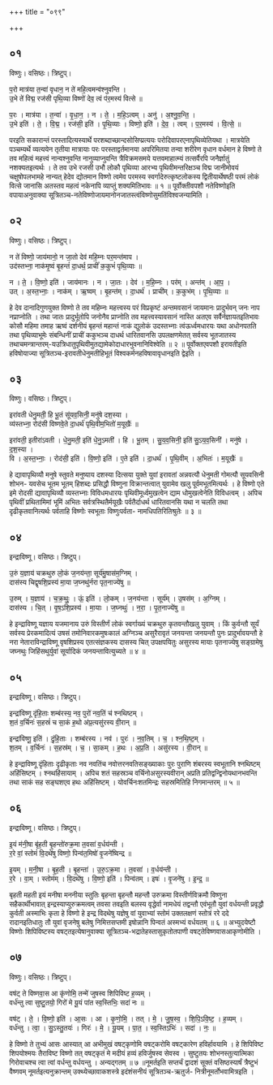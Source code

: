+++
title = "०९९"

+++


## ०१
विष्णुः। वसिष्ठः। त्रिष्टुप्।

प॒रो मात्र॑या त॒न्वा॑ वृधान॒ न ते॑ महि॒त्वमन्व॑श्नुवन्ति ।  
उ॒भे ते॑ विद्म॒ रज॑सी पृथि॒व्या विष्णो॑ देव॒ त्वं प॑र॒मस्य॑ वित्से ॥

प॒रः । मात्र॑या । त॒न्वा॑ । वृ॒धा॒न॒ । न । ते॒ । म॒हि॒ऽत्वम् । अनु॑ । अ॒श्नु॒व॒न्ति॒ ।  
उ॒भे इति॑ । ते॒ । वि॒द्म॒ । रज॑सी॒ इति॑ । पृ॒थि॒व्याः । विष्णो॒ इति॑ । दे॒व॒ । त्वम् । प॒र॒मस्य॑ । वि॒त्से॒ ॥

परइति सकारान्तं परस्तादित्यस्यार्थे परशब्दाच्छान्दसोसिप्प्रत्ययः परोदिवापरएनापृथिव्येतियथा । मात्रयेति पञ्चम्यर्थे व्यत्ययेन तृतीया मात्रायाः परः परस्ताद्वर्तमानया अपरिमितया तन्वा शरीरेण वृधान वर्धमान हे विष्णो ते तव महित्वं महत्त्वं नान्वश्नुवन्ति नानुव्याप्नुवन्ति त्रैविक्रमसमये यत्तवमाहात्म्यं तत्सर्वैरपि जनैर्ज्ञातुं नशक्यतइत्यर्थः । ते तव उभे रजसी उभौ लोकौ पृथिव्या आरभ्य पृथिवीमन्तरिक्षञ्च विद्म जानीमोवयं चक्षुषोपलभामहे नान्यत् हेदेव द्योतमान विष्णो त्वमेव परमस्य स्वर्गादेरुत्कृष्टलोकस्य द्वितीयार्थेषष्ठी परमं लोकं वित्से जानासि अतस्तव महत्वं नकेनापि व्याप्तुं शक्यमितिभावः ॥ १ ॥ पूर्वोक्तीवपशौ नतेविष्णोइति वपायाअनुवाक्या सूत्रितञ्च-नतेविष्णोजायमानोनजातस्त्वंविष्णोसुमतिंविश्वजन्यामिति ।

## ०२
विष्णुः। वसिष्ठः। त्रिष्टुप्।

न ते॑ विष्णो॒ जाय॑मानो॒ न जा॒तो देव॑ महि॒म्नः पर॒मन्त॑माप ।  
उद॑स्तभ्ना॒ नाक॑मृ॒ष्वं बृ॒हन्तं॑ दा॒धर्थ॒ प्राचीं॑ क॒कुभं॑ पृथि॒व्याः ॥

न । ते॒ । वि॒ष्णो॒ इति॑ । जाय॑मानः । न । जा॒तः । देव॑ । म॒हि॒म्नः । पर॑म् । अन्त॑म् । आ॒प॒ ।  
उत् । अ॒स्त॒भ्नाः॒ । नाक॑म् । ऋ॒ष्वम् । बृ॒हन्त॑म् । दा॒धर्थ॑ । प्राची॑म् । क॒कुभ॑म् । पृ॒थि॒व्याः ॥

हे देव दानादिगुणयुक्त विष्णो ते तव महिम्नः महत्त्वस्य परं विप्रकृष्टं अन्तमवसानं जायमानः प्रादुर्भवन् जनः नाप नप्राप्नोति । तथा जातः प्रादुर्भूतोपि जनोनैव प्राप्नोति तव महत्त्वस्यावसानं नास्ति अतएव सर्वैर्नज्ञायतइतिभावः कोसौ महिमा तमाह ऋष्वं दर्शनीयं बृहन्तं महान्तं नाकं द्युलोकं उदस्तभ्नाः त्वंऊर्ध्वमधारयः यथा अधोनपतति तथा पृथिव्याभूमेः संबन्धिनीं प्राचीं ककुभञ्च दाधर्थ धारितवानसि उपलक्षणमेतत् सर्वस्य भूतजातस्य तथाचमन्त्रान्तरम्-यउत्रिधातुपृथिवीमुतद्यामेकोदाधारभुवनानिविश्वेति ॥ २ ॥ पूर्वोक्तएवपशौ इरावतीइति हविषोयाज्या सूत्रितञ्च-इरावतीधेनुमतीहिभूतं विश्वकर्मनहविषावावृधानइति द्वेइति ।

## ०३
विष्णुः। वसिष्ठः। त्रिष्टुप्।

इरा॑वती धेनु॒मती॒ हि भू॒तं सू॑यव॒सिनी॒ मनु॑षे दश॒स्या ।  
व्य॑स्तभ्ना॒ रोद॑सी विष्णवे॒ते दा॒धर्थ॑ पृथि॒वीम॒भितो॑ म॒यूखैः॑ ॥

इरा॑वती॒ इतीरा॑ऽवती । धे॒नु॒मती॒ इति॑ धे॒नु॒ऽमती॑ । हि । भू॒तम् । सु॒य॒व॒सिनी॒ इति॑ सु॒ऽय॒व॒सिनी॑ । मनु॑षे । द॒श॒स्या ।  
वि । अ॒स्त॒भ्नाः॒ । रोद॑सी॒ इति॑ । वि॒ष्णो॒ इति॑ । ए॒ते इति॑ । दा॒धर्थ॑ । पृ॒थि॒वीम् । अ॒भितः॑ । म॒यूखैः॑ ॥

हे द्यावापृथिव्यौ मनुषे स्तुवते मनुष्याय दशस्या दित्सया युक्ते युवां इरावतां अन्नवत्यौ धेनुमती गोमत्यौ सूयवसिनी शोभन- यवसेच भूतम भूतम् हिशब्दः प्रसिद्धौ विष्णुना विक्रान्तत्वात् युवामेव खलु पूर्वमभूतमित्यर्थः । हे विष्णो एते इमे रोदसी द्यावापृथिव्यौ व्यस्तभ्नाः विविधमधारयः पृथिवीमूर्ध्वमुखत्वेन द्याम धोमुखत्वेनेति विविधत्वम् । अपिच पृथिवीं प्रथितामिमां भूमिं अभितः सर्वत्रस्थितैर्मयूखैः पर्वतैर्दाधर्थ धारितवानसि यथा न चलति तथा दृढीकृतवानित्यर्थः पर्वताहि विष्णोः स्वभूताः विष्णुःपर्वता- नामधिपतिरितिश्रुतेः ॥ ३ ॥

## ०४
इन्द्राविष्णू। वसिष्ठः। त्रिष्टुप्।

उ॒रुं य॒ज्ञाय॑ चक्रथुरु लो॒कं ज॒नय॑न्ता॒ सूर्य॑मु॒षास॑म॒ग्निम् ।  
दास॑स्य चिद्वृषशि॒प्रस्य॑ मा॒या ज॒घ्नथु॑र्नरा पृत॒नाज्ये॑षु ॥

उ॒रुम् । य॒ज्ञाय॑ । च॒क्र॒थुः॒ । ऊं॒ इति॑ । लो॒कम् । ज॒नय॑न्ता । सूर्य॑म् । उ॒षस॑म् । अ॒ग्निम् ।  
दास॑स्य । चि॒त् । वृ॒ष॒ऽशि॒प्रस्य॑ । मा॒याः । ज॒घ्नथुः॑ । न॒रा॒ । पृ॒त॒नाज्ये॑षु ॥

हे इन्द्राविष्णू यज्ञाय यजमानाय उरुं विस्तीर्णं लोकं स्वर्गाख्यं चक्रथुरु कृतवन्तौखलु युवाम् । किं कुर्वन्तौ सूर्यं सर्वस्य प्रेरकमादित्यं उषसं तमोनिवारकमुषःकालं अग्निञ्च असुरैरावृतं जनयन्ता जनयन्तौ पुनः प्रादुर्भावयन्तौ हे नरा नेताराविन्द्राविष्णू वृषशिप्रस्य एतत्संज्ञकस्य दासस्य चित् उपक्षपयितुः असुरस्य मायाः पृतनाज्येषु सङ्ग्रामेषु जघ्नथुः जिहिंसथुर्युवां सूर्यादिकं जनयन्तावित्युच्यते ॥ ४ ॥

## ०५
इन्द्राविष्णू। वसिष्ठः। त्रिष्टुप्।

इन्द्रा॑विष्णू दृंहि॒ताः शम्ब॑रस्य॒ नव॒ पुरो॑ नव॒तिं च॑ श्नथिष्टम् ।  
श॒तं व॒र्चिनः॑ स॒हस्रं॑ च सा॒कं ह॒थो अ॑प्र॒त्यसु॑रस्य वी॒रान् ॥

इन्द्रा॑विष्णू॒ इति॑ । दृं॒हि॒ताः । शम्ब॑रस्य । नव॑ । पुरः॑ । न॒व॒तिम् । च॒ । श्न॒थि॒ष्ट॒म् ।  
श॒तम् । व॒र्चिनः॑ । स॒हस्र॑म् । च॒ । सा॒कम् । ह॒थः । अ॒प्र॒ति । असु॑रस्य । वी॒रान् ॥

हे इन्द्राविष्णू दृंहिताः दृढीकृताः नव नवतिंच नवोत्तरनवतिसङ्ख्याकाः पुरः पुराणि शंबरस्य स्वभूतानि श्नथिष्टम् अहिंसिष्टम् । श्नथहिंसायाम् । अपिच शतं सहस्रञ्च वर्चिनोअसुरस्यवीरान् अप्रति प्रतिद्वन्द्विनोयथानभवन्ति तथा साकं सह सङ्घशएव हथः अहिंसिष्टम् । योवर्चिनःशतमिन्द्रः सहस्रमितिहि निगमान्तरम् ॥ ५ ॥

## ०६
इन्द्राविष्णू। वसिष्ठः। त्रिष्टुप्।

इ॒यं म॑नी॒षा बृ॑ह॒ती बृ॒हन्तो॑रुक्र॒मा त॒वसा॑ व॒र्धय॑न्ती ।  
र॒रे वां॒ स्तोमं॑ वि॒दथे॑षु विष्णो॒ पिन्व॑त॒मिषो॑ वृ॒जने॑ष्विन्द्र ॥

इ॒यम् । म॒नी॒षा । बृ॒ह॒ती । बृ॒हन्ता॑ । उ॒रु॒ऽक्र॒मा । त॒वसा॑ । व॒र्धय॑न्ती ।  
र॒रे । वा॒म् । स्तोम॑म् । वि॒दथे॑षु । वि॒ष्णो॒ इति॑ । पिन्व॑तम् । इषः॑ । वृ॒जने॑षु । इ॒न्द्र॒ ॥

बृहती महती इयं मनीषा मननीया स्तुतिः बृहन्ता बृहन्तौ महन्तौ उरुक्रमा विस्तीर्णविक्रमौ विष्णुना सहैकार्थीभावात् इन्द्रस्याप्युरुक्रमत्वम् तवसा तवइति बलस्य वृद्धेर्वा नामधेयं तद्वन्तौ एवंभूतौ युवां वर्धयन्ती प्रवृद्धौ कुर्वती अस्माभिः कृता हे विष्णो हे इन्द्र विदथेषु यज्ञेषु वां युवाभ्यां स्तोमं उक्तलक्षणं स्तोत्रं ररे ददे रादानइतिधातुः तौ युवां वृजनेषु बलेषु निमित्तसप्तमी इषोन्नानि पिन्वतं अस्मभ्यं वर्धयतम् ॥ ६ ॥ अभ्युदयेष्टौ विष्णोः शिपिविष्टस्य वषट्तइत्येषानुवाक्या सूत्रितञ्च-भद्रातेहस्तासुकृतोतपाणी वषट्तेविष्णवासआकृणोमीति ।

## ०७
विष्णुः। वसिष्ठः। त्रिष्टुप्।

वष॑ट् ते विष्णवा॒स आ कृ॑णोमि॒ तन्मे॑ जुषस्व शिपिविष्ट ह॒व्यम् ।  
वर्ध॑न्तु त्वा सुष्टु॒तयो॒ गिरो॑ मे यू॒यं पा॑त स्व॒स्तिभिः॒ सदा॑ नः ॥

वष॑ट् । ते॒ । वि॒ष्णो॒ इति॑ । आ॒सः । आ । कृ॒णो॒मि॒ । तत् । मे॒ । जु॒ष॒स्व॒ । शि॒पि॒ऽवि॒ष्ट॒ । ह॒व्यम् ।  
वर्ध॑न्तु । त्वा॒ । सु॒ऽस्तु॒तयः॑ । गिरः॑ । मे॒ । यू॒यम् । पा॒त॒ । स्व॒स्तिऽभिः॑ । सदा॑ । नः॒ ॥

हे विष्णो ते तुभ्यं आसः आस्यात् आ अभीमुखं वषट्कृणोमि वषट्करोमि वषट्कारेण हविर्हावयामि । हे शिपिविष्ट शिपयोश्मयः तैराविष्ट विष्णो तत् वषट्कृतं मे मदीयं हव्यं हविर्जुषस्व सेवस्व । सुष्टुतयः शोभनस्तुत्यात्मिका गिरोवाचश्च त्वा त्वां वर्धन्तु वर्धयन्तु । अन्यद्गतम् ॥ ७ ॥नूमर्तइति सप्तर्चं द्वादशं सूक्तं वसिष्ठस्यार्षं त्रैष्टुभं वैष्णवम् नूमर्तइत्यनुक्रान्तम् उक्थ्येच्छावाकशस्त्रे इदंशंसनीयं सूत्रितञ्च-ऋतुर्ज- नित्रीनूमर्तोभवामित्रइति ।